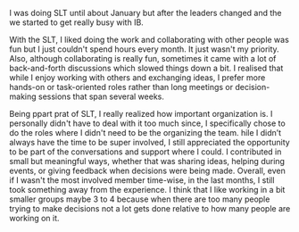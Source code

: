 I was doing SLT until about January but after the leaders changed and the we started to get really busy with IB. 

With the SLT, I liked doing the work and collaborating with other people was fun but I just couldn't spend hours every month. It just wasn't my priority. Also, although collaborating is really fun, sometimes it came with a lot of back-and-forth discussions which slowed things down a bit. I realised that while I enjoy working with others and exchanging ideas, I prefer more hands-on or task-oriented roles rather than long meetings or decision-making sessions that span several weeks.


Being ppart prat of SLT, I really realized how important organization is. I personally didn't have to deal with it too much since, I specifically chose to do the roles where I didn't need to be the organizing the team.  hile I didn’t always have the time to be super involved, I still appreciated the opportunity to be part of the conversations and support where I could. I contributed in small but meaningful ways, whether that was sharing ideas, helping during events, or giving feedback when decisions were being made.
Overall, even if I wasn't the most involved member time-wise, in the last months,  I still took something away from the experience. I think that I like working in a bit smaller groups maybe 3 to 4 because when there are too many people trying to make decisions not a lot gets done relative to how many people are working on it. 